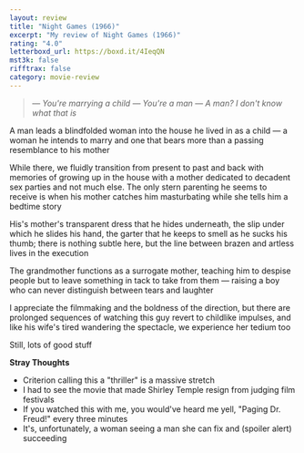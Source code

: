 ```yaml
---
layout: review
title: "Night Games (1966)"
excerpt: "My review of Night Games (1966)"
rating: "4.0"
letterboxd_url: https://boxd.it/4IeqQN
mst3k: false
rifftrax: false
category: movie-review
---
```


<blockquote><i>— You're marrying a child
</i><i>— You're a man
</i><i>— A man? I don't know what that is</i></blockquote>A man leads a blindfolded woman into the house he lived in as a child — a woman he intends to marry and one that bears more than a passing resemblance to his mother

While there, we fluidly transition from present to past and back with memories of growing up in the house with a mother dedicated to decadent sex parties and not much else. The only stern parenting he seems to receive is when his mother catches him masturbating while she tells him a bedtime story

His's mother's transparent dress that he hides underneath, the slip under which he slides his hand, the garter that he keeps to smell as he sucks his thumb; there is nothing subtle here, but the line between brazen and artless lives in the execution

The grandmother functions as a surrogate mother, teaching him to despise people but to leave something in tack to take from them — raising a boy who can never distinguish between tears and laughter

I appreciate the filmmaking and the boldness of the direction, but there are prolonged sequences of watching this guy revert to childlike impulses, and like his wife's tired wandering the spectacle, we experience her tedium too

Still, lots of good stuff

<b>Stray Thoughts</b>

- Criterion calling this a "thriller" is a massive stretch
- I had to see the movie that made Shirley Temple resign from judging film festivals
- If you watched this with me, you would've heard me yell, "Paging Dr. Freud!" every three minutes
- It's, unfortunately, a woman seeing a man she can fix and (spoiler alert) succeeding
